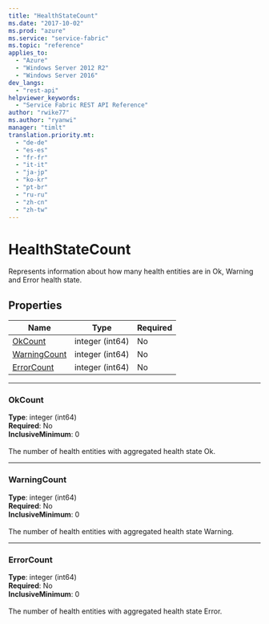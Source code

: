 ```yaml
---
title: "HealthStateCount"
ms.date: "2017-10-02"
ms.prod: "azure"
ms.service: "service-fabric"
ms.topic: "reference"
applies_to: 
  - "Azure"
  - "Windows Server 2012 R2"
  - "Windows Server 2016"
dev_langs: 
  - "rest-api"
helpviewer_keywords: 
  - "Service Fabric REST API Reference"
author: "rwike77"
ms.author: "ryanwi"
manager: "timlt"
translation.priority.mt: 
  - "de-de"
  - "es-es"
  - "fr-fr"
  - "it-it"
  - "ja-jp"
  - "ko-kr"
  - "pt-br"
  - "ru-ru"
  - "zh-cn"
  - "zh-tw"
---
```

# HealthStateCount

Represents information about how many health entities are in Ok, Warning and Error health state.


## Properties
| Name | Type | Required |
| --- | --- | --- |
| [OkCount](#okcount) | integer (int64) | No |
| [WarningCount](#warningcount) | integer (int64) | No |
| [ErrorCount](#errorcount) | integer (int64) | No |

____
### OkCount
__Type__: integer (int64) <br/>
__Required__: No<br/>
__InclusiveMinimum__: 0 <br/>
<br/>
The number of health entities with aggregated health state Ok.

____
### WarningCount
__Type__: integer (int64) <br/>
__Required__: No<br/>
__InclusiveMinimum__: 0 <br/>
<br/>
The number of health entities with aggregated health state Warning.

____
### ErrorCount
__Type__: integer (int64) <br/>
__Required__: No<br/>
__InclusiveMinimum__: 0 <br/>
<br/>
The number of health entities with aggregated health state Error.
